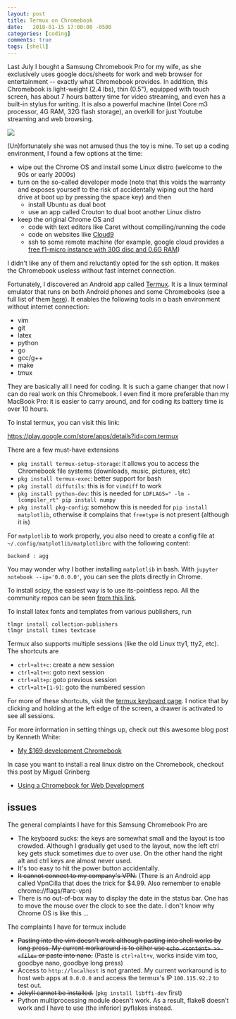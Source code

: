 ```yaml
---
layout: post
title: Termux on Chromebook
date:   2018-01-15 17:00:00 -0500
categories: [coding]
comments: true
tags: [shell]
---
```


Last July I bought a Samsung Chromebook Pro for my wife,
as she exclusively uses google docs/sheets for work and web browser for entertainment --
exactly what Chromebook provides.
In addition, this Chromebook is light-weight (2.4 lbs), thin (0.5"), equipped with touch screen,
has about 7 hours battery time for video streaming, and even has a built-in stylus for writing.
It is also a powerful machine (Intel Core m3 processor, 4G RAM, 32G flash storage),
an overkill for just Youtube streaming and web browsing.

<a target="_blank"  href="https://www.amazon.com/gp/product/B071LB1GG4/ref=as_li_tl?ie=UTF8&camp=1789&creative=9325&creativeASIN=B071LB1GG4&linkCode=as2&tag=nosarthur2016-20&linkId=fd9f5d662a1b8576c89a37d4eefa86bf"><img border="0" src="//ws-na.amazon-adsystem.com/widgets/q?_encoding=UTF8&MarketPlace=US&ASIN=B071LB1GG4&ServiceVersion=20070822&ID=AsinImage&WS=1&Format=_SL250_&tag=nosarthur2016-20" ></a><img src="//ir-na.amazon-adsystem.com/e/ir?t=nosarthur2016-20&l=am2&o=1&a=B071LB1GG4" width="1" height="1" border="0" alt="" style="border:none !important; margin:0px !important;" />

(Un)fortunately she was not amused thus the toy is mine.
To set up a coding environment, I found a few options at the time:

* wipe out the Chrome OS and install some Linux distro (welcome to the 90s or early 2000s)
* turn on the so-called developer mode (note that this voids the warranty and exposes yourself to the risk of accidentally wiping out the hard drive at boot up by pressing the space key) and then
	* install Ubuntu as dual boot
    * use an app called Crouton to dual boot another Linux distro
* keep the original Chrome OS and
    * code with text editors like Caret without compiling/running the code
	* code on websites like [Cloud9](https://en.wikipedia.org/wiki/Cloud9_IDE)
    * ssh to some remote machine (for example, google cloud provides a [free f1-micro instance with 30G disc and 0.6G RAM](https://cloud.google.com/free/))

I didn't like any of them and reluctantly opted for the ssh option.
It makes the Chromebook useless without fast internet connection.

Fortunately, I discovered an Android app called [Termux](https://termux.com/).
It is a linux terminal emulator that runs on both Android phones and some Chromebooks (see a full list of them [here](https://www.androidcentral.com/these-are-chromebooks-can-run-android-apps)).
It enables the following tools in a bash environment without internet connection:

* vim
* git
* latex
* python
* go
* gcc/g++
* make
* tmux

They are basically all I need for coding.
It is such a game changer that now I can do real work on this Chromebook.
I even find it more preferable than my MacBook Pro:
it is easier to carry around, and for coding its battery time is over 10 hours.

To instal termux, you can visit this link:

https://play.google.com/store/apps/details?id=com.termux

There are a few must-have extensions

* `pkg install termux-setup-storage`: it allows you to access the Chromebook file systems (downloads, music, pictures, etc)
* `pkg install termux-exec`: better support for bash
* `pkg install diffutils`: this is for `vimdiff` to work
* `pkg install python-dev`: this is needed for `LDFLAGS=" -lm -lcompiler_rt" pip install numpy`
* `pkg install pkg-config`: somehow this is needed for `pip install matplotlib`, otherwise it complains that `freetype` is not present (although it is)

For `matplotlib` to work properly, you also need to create a config file at `~/.config/matplotlib/matplotlibrc` with the following content:

```
backend : agg
```

You may wonder why I bother installing `matplotlib` in bash.
With `jupyter notebook --ip='0.0.0.0'`, you can see the plots directly in Chrome.

To install scipy, the easiest way is to use its-pointless repo.
All the community repos can be seen [from this link](https://wiki.termux.com/wiki/Package_Management#Community_Repositories).

To install latex fonts and templates from various publishers, run
```
tlmgr install collection-publishers
tlmgr install times textcase
```

Termux also supports multiple sessions (like the old Linux tty1, tty2, etc).
The shortcuts are

* `ctrl+alt+c`: create a new session
* `ctrl+alt+n`: goto next session
* `ctrl+alt+p`: goto previous session
* `ctrl+alt+[1-9]`: goto the numbered session

For more of these shortcuts, visit the [termux keyboard page](https://termux.com/hardware-keyboard.html).
I notice that by clicking and holding at the left edge of the screen, a drawer is activated to see all sessions.

For more information in setting things up, check out this awesome blog post by Kenneth White:

* [My $169 development Chromebook](https://blog.lessonslearned.org/building-a-more-secure-development-chromebook/)

In case you want to install a real linux distro on the Chromebook, checkout this post by Miguel Grinberg

* [Using a Chromebook for Web Development](https://blog.miguelgrinberg.com/post/using-a-chromebook-for-web-development)

## issues

The general complaints I have for this Samsung Chromebook Pro are

* The keyboard sucks: the keys are somewhat small and the layout is too crowded.
  Although I gradually get used to the layout, now the left ctrl key gets stuck sometimes due to over use.
  On the other hand the right alt and ctrl keys are almost never used.
* It's too easy to hit the power button accidentally.
* ~~It cannot connect to my company's VPN.~~ (There is an Android app called VpnCilla that does the trick for $4.99. Also remember to enable chrome://flags/#arc-vpn)
* There is no out-of-box way to display the date in the status bar. One has to move the mouse over the clock to see the date. I don't know why Chrome OS is like this ...

The complaints I have for termux include

* ~~Pasting into the vim doesn't work although pasting into shell works by long press. My current workaround is to either use `echo <content> >> <file>` or paste into nano.~~ (Paste is `ctrl+alt+v`, works inside vim too, goodbye nano, goodbye long press)
* Access to `http://localhost` is not granted. My current workaround is to host web apps at `0.0.0.0` and access the termux's IP `100.115.92.2` to test out.
* ~~Jekyll cannot be installed.~~ (`pkg install libffi-dev` first)
* Python multiprocessing module doesn't work. As a result, flake8 doesn't work and I have to use (the inferior) pyflakes instead.
